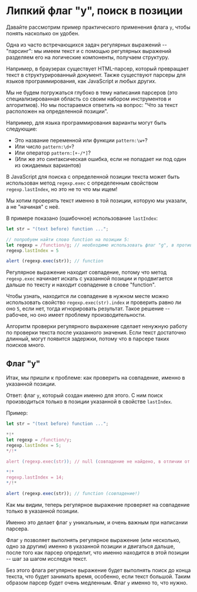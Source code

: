
# Липкий флаг "y", поиск в позиции

Давайте рассмотрим пример практического применения флага `y`, чтобы понять насколько он удобен.

Одна из часто встречающихся задач регулярных выражений -- "парсинг": мы имеем текст и с помощью регулярных выражений разделяем его на логические компоненты, получаем структуру.

Например, в браузерах существует HTML-парсер, который превращает текст в структурированный документ. Также существуют парсеры для языков программирования, как JavaScript и любых других.

Мы не будем погружаться глубоко в тему написания парсеров (это специализированная область со своим набором инструментов и алгоритмов). Но мы постараемся ответить на вопрос: "Что за текст расположен на определенной позиции".

Например, для языка программирования варианты могут быть следующие:
- Это название переменной или функции `pattern:\w+`?
- Или число `pattern:\d+`?
- Или оператор `pattern:[+-/*]`?
- (Или же это синтаксическая ошибка, если не попадает ни под один из ожидаемых вариантов)

В JavaScript для поиска с определенной позиции текста может быть использован метод `regexp.exec` с определенным свойством `regexp.lastIndex`, но это не то что мы ищем!

Мы хотим проверять текст именно в той позиции, которую мы указали, а не "начиная" с неё.

В примере показано (ошибочное) использование `lastIndex`:

```js run
let str = "(text before) function ...";

// попробуем найти слово function на позиции 5:
let regexp = /function/g; // необходимо использовать флаг "g", в противном случае свойство lastIndex будет проигнорировано
regexp.lastIndex = 5

alert (regexp.exec(str)); // function
```

Регулярное выражение находит совпадение, потому что метод `regexp.exec` начинает искать с указанной позиции и продвигается дальше по тексту и находит совпадение в слове "function".

Чтобы узнать, находится ли совпадение в нужном месте можно использовать свойство `regexp.exec(str).index` и проверить равно ли оно `5`, если нет, тогда игнорировать результат. Такое решение -- рабочее, но оно имеет проблему производительности.

Алгоритм проверки регулярного выражение сделает ненужную работу по проверки текста после указанного значения. Если текст достаточно длинный, могут появится задержки, потому что в парсере таких поисков много.

## Флаг "y"

Итак, мы пришли к проблеме: как проверить на совпадение, именно в указанной позиции.

Ответ: флаг `y`, который создан именно для этого. С ним поиск производиться только в позиции указанной в свойстве `lastIndex`.

Пример:

```js run
let str = "(text before) function ...";

*!*
let regexp = /function/y;
regexp.lastIndex = 5;
*/!*

alert (regexp.exec(str)); // null (совпадение не найдено, в отличии от флага "g"!)

*!*
regexp.lastIndex = 14;
*/!*

alert (regexp.exec(str)); // function (совпадение!)
```

Как мы видим, теперь регулярное выражение проверяет на совпадение только в указанной позиции.

Именно это делает флаг `y` уникальным, и очень важным при написании парсера.

Флаг `y`  позволяет выполнять регулярное выражение (или несколько, одно за другим) именно в указанной позиции и двигаться дальше, после того как парсер определит, что именно находится в этой позиции -- шаг за шагом исследуя текст.

Без этого флага регулярное выражение будет выполнять поиск до конца текста, что будет занимать время, особенно, если текст большой. Таким образом парсер будет очень медленным. Флаг `y` именно то, что нужно.
